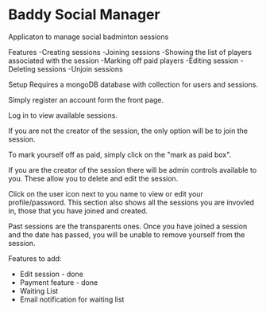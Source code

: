 <h1>Baddy Social Manager</h1> 

Applicaton to manage social badminton sessions

Features
  -Creating sessions
  -Joining sessions
  -Showing the list of players associated with the session
  -Marking off paid players
  -Editing session
  -Deleting sessions
  -Unjoin sessions
  
Setup
Requires a mongoDB database with collection for users and sessions.

Simply register an account form the front page.

Log in to view available sessions. 

If you are not the creator of the session, the only option will be to join the session. 

To mark yourself off as paid, simply click on the "mark as paid box".

If you are the creator of the session there will be admin controls available to you. These allow you to delete and edit the session. 

Click on the user icon next to you name to view or edit your profile/password. This section also shows all the sessions you are invovled in, those that you have joined and created. 

Past sessions are the transparents ones. Once you have joined a session and the date has passed, you will be unable to remove yourself from the session. 


Features to add:

- Edit session - done
- Payment feature - done
- Waiting List 
- Email notification for waiting list
